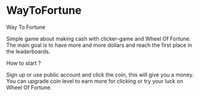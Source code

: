 # WayToFortune
Way To Fortune

Simple game about making cash with clicker-game and Wheel Of Fortune. The main goal is to have more and more dollars and reach the first place in the leaderboards. 

How to start ? 

Sign up or use public account and click the coin, this will give you a money. You can upgrade coin level to earn more for clicking or try your luck on Wheel Of Fortune.
